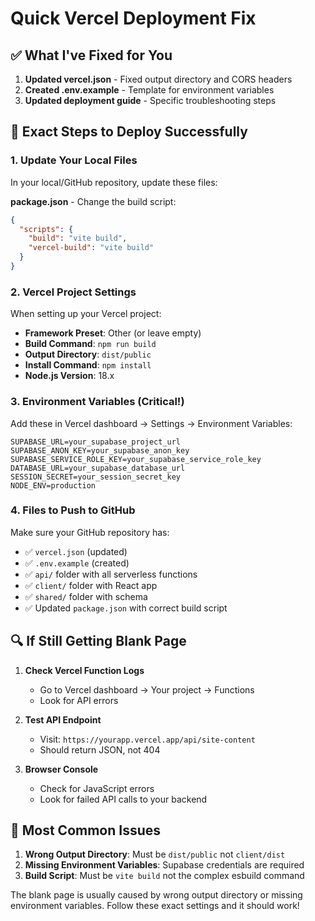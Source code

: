 # Quick Vercel Deployment Fix

## ✅ What I've Fixed for You

1. **Updated vercel.json** - Fixed output directory and CORS headers
2. **Created .env.example** - Template for environment variables
3. **Updated deployment guide** - Specific troubleshooting steps

## 🚀 Exact Steps to Deploy Successfully

### 1. Update Your Local Files

In your local/GitHub repository, update these files:

**package.json** - Change the build script:
```json
{
  "scripts": {
    "build": "vite build",
    "vercel-build": "vite build"
  }
}
```

### 2. Vercel Project Settings

When setting up your Vercel project:

- **Framework Preset**: Other (or leave empty)
- **Build Command**: `npm run build`
- **Output Directory**: `dist/public`
- **Install Command**: `npm install`
- **Node.js Version**: 18.x

### 3. Environment Variables (Critical!)

Add these in Vercel dashboard → Settings → Environment Variables:

```
SUPABASE_URL=your_supabase_project_url
SUPABASE_ANON_KEY=your_supabase_anon_key
SUPABASE_SERVICE_ROLE_KEY=your_supabase_service_role_key
DATABASE_URL=your_supabase_database_url
SESSION_SECRET=your_session_secret_key
NODE_ENV=production
```

### 4. Files to Push to GitHub

Make sure your GitHub repository has:
- ✅ `vercel.json` (updated)
- ✅ `.env.example` (created)
- ✅ `api/` folder with all serverless functions
- ✅ `client/` folder with React app
- ✅ `shared/` folder with schema
- ✅ Updated `package.json` with correct build script

## 🔍 If Still Getting Blank Page

1. **Check Vercel Function Logs**
   - Go to Vercel dashboard → Your project → Functions
   - Look for API errors

2. **Test API Endpoint**
   - Visit: `https://yourapp.vercel.app/api/site-content`
   - Should return JSON, not 404

3. **Browser Console**
   - Check for JavaScript errors
   - Look for failed API calls to your backend

## 🎯 Most Common Issues

1. **Wrong Output Directory**: Must be `dist/public` not `client/dist`
2. **Missing Environment Variables**: Supabase credentials are required
3. **Build Script**: Must be `vite build` not the complex esbuild command

The blank page is usually caused by wrong output directory or missing environment variables. Follow these exact settings and it should work!
